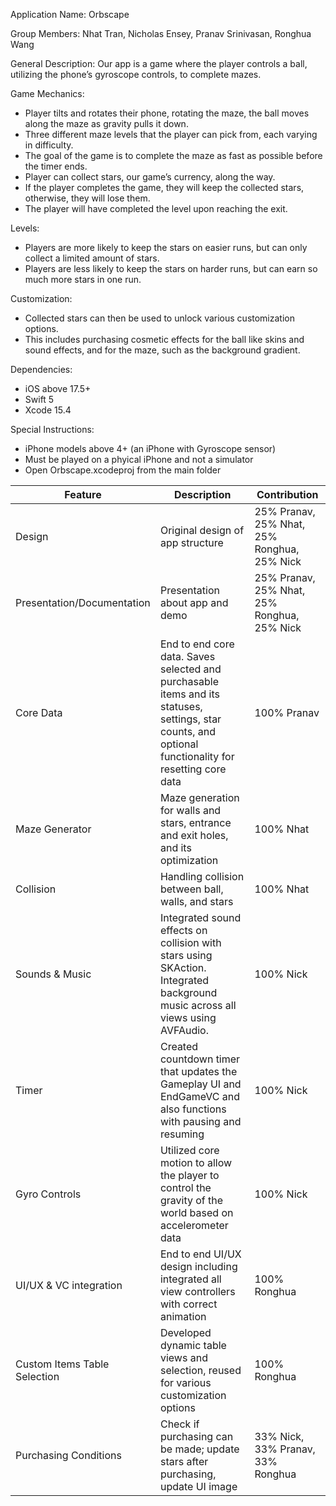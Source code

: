 Application Name: Orbscape


Group Members: Nhat Tran, Nicholas Ensey, Pranav Srinivasan, Ronghua Wang

General Description:
Our app is a game where the player controls a ball, utilizing the phone’s gyroscope controls, to complete mazes. 

Game Mechanics: 
- Player tilts and rotates their phone, rotating the maze, the ball moves along the maze as gravity pulls it down.
- Three different maze levels that the player can pick from, each varying in difficulty. 
- The goal of the game is to complete the maze as fast as possible before the timer ends. 
- Player can collect stars, our game’s currency, along the way. 
- If the player completes the game, they will keep the collected stars, otherwise, they will lose them. 
- The player will have completed the level upon reaching the exit.

Levels: 
- Players are more likely to keep the stars on easier runs, but can only collect a limited amount of stars.
- Players are less likely to keep the stars on harder runs, but can earn so much more stars in one run.

Customization: 
- Collected stars can then be used to unlock various customization options.
- This includes purchasing cosmetic effects for the ball like skins and sound effects, and for the maze, such as the background gradient. 

Dependencies: 
- iOS above 17.5+
- Swift 5
- Xcode 15.4

Special Instructions: 
- iPhone models above 4+ (an iPhone with Gyroscope sensor)
- Must be played on a phyical iPhone and not a simulator
- Open Orbscape.xcodeproj from the main folder 
  

| Feature | Description | Contribution |
|----------|----------|----------|
| Design | Original design of app structure | 25% Pranav, 25% Nhat, 25% Ronghua, 25% Nick |
| Presentation/Documentation | Presentation about app and demo | 25% Pranav, 25% Nhat, 25% Ronghua, 25% Nick |
| Core Data | End to end core data. Saves selected and purchasable items and its statuses, settings, star counts, and optional functionality for resetting core data | 100% Pranav |
| Maze Generator | Maze generation for walls and stars, entrance and exit holes, and its optimization | 100% Nhat |
| Collision | Handling collision between ball, walls, and stars | 100% Nhat | 
| Sounds & Music | Integrated sound effects on collision with stars using SKAction. Integrated background music across all views using AVFAudio. | 100% Nick |
| Timer | Created countdown timer that updates the Gameplay UI and EndGameVC and also functions with pausing and resuming | 100% Nick |
| Gyro Controls | Utilized core motion to allow the player to control the gravity of the world based on accelerometer data | 100% Nick |
| UI/UX & VC integration | End to end UI/UX design including integrated all view controllers with correct animation | 100% Ronghua |
| Custom Items Table Selection | Developed dynamic table views and selection, reused for various customization options | 100% Ronghua |
| Purchasing Conditions | Check if purchasing can be made; update stars after purchasing, update UI image | 33% Nick, 33% Pranav, 33% Ronghua |


